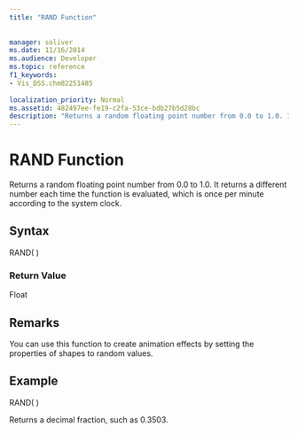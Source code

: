```yaml
---
title: "RAND Function"
 
 
manager: soliver
ms.date: 11/16/2014
ms.audience: Developer
ms.topic: reference
f1_keywords:
- Vis_DSS.chm82251485
 
localization_priority: Normal
ms.assetid: 482497ee-fe19-c2fa-53ce-bdb27b5d28bc
description: "Returns a random floating point number from 0.0 to 1.0. It returns a different number each time the function is evaluated, which is once per minute according to the system clock."
---
```


# RAND Function

Returns a random floating point number from 0.0 to 1.0. It returns a different number each time the function is evaluated, which is once per minute according to the system clock. 
  
## Syntax

RAND( )
  
### Return Value

Float
  
## Remarks

You can use this function to create animation effects by setting the properties of shapes to random values.
  
## Example

RAND( ) 
  
Returns a decimal fraction, such as 0.3503. 
  

